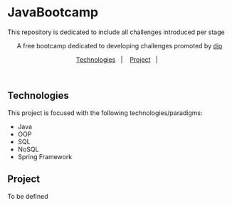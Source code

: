 # JavaBootcamp
This repository is dedicated to include all challenges introduced per stage



<p align="center">
A free bootcamp dedicated to developing challenges promoted by <a href="dio.me">dio</a> <br/>
</p>

<p align="center">
  <a href="#-technologies">Technologies</a>&nbsp;&nbsp;&nbsp;|&nbsp;&nbsp;&nbsp;
  <a href="#-project">Project</a>&nbsp;&nbsp;&nbsp;|&nbsp;&nbsp;&nbsp; 
</p>

<br>

##  Technologies

This project is focused with the following technologies/paradigms:

- Java
- OOP
- SQL
- NoSQL
- Spring Framework

##  Project

To be defined
